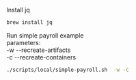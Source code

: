 

Install jq
```bash
brew install jq
```
Run simple payroll example\
parameters:\
-w --recreate-artifacts\
-c --recreate-containers

```bash
./scripts/local/simple-payroll.sh  -w -c
```